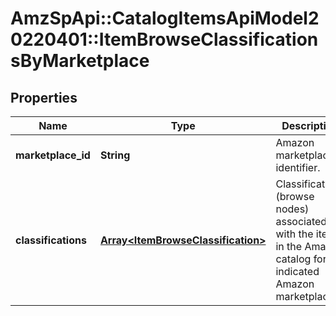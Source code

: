 # AmzSpApi::CatalogItemsApiModel20220401::ItemBrowseClassificationsByMarketplace

## Properties
Name | Type | Description | Notes
------------ | ------------- | ------------- | -------------
**marketplace_id** | **String** | Amazon marketplace identifier. | 
**classifications** | [**Array&lt;ItemBrowseClassification&gt;**](ItemBrowseClassification.md) | Classifications (browse nodes) associated with the item in the Amazon catalog for the indicated Amazon marketplace. | [optional] 

